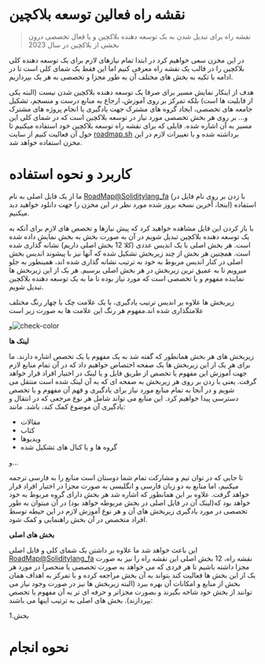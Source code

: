 # نقشه راه فعالین توسعه بلاکچین

> نقشه راه برای تبدیل شدن به یک توسعه دهنده بلاکچین و یا فعال تخصصی درون بخشی از بلاکچین در سال 2023

در این مخزن سعی خواهیم کرد در ابتدا تمام نیازهای لازم برای یک توسعه دهنده کلی بلاکچین را در قالب یک نقشه راه معرفی کنیم اما این فقط یک شمای کلی است تا در ادامه با تکیه به بخش های مختلف آن به طور مجزا و تخصصی به هر یک بپردازیم.

هدف از اینکار نمایش مسیر برای صرفا یک توسعه دهنده بلاکچین شدن نیست (البته یکی از قابلیت ها است) بلکه تمرکز بر روی آموزش، ارجاع به منابع درست و منسجم، تشکیل جامعه های تخصصی، ایجاد گروه های مشترک جهت یادگیری یا انجام پروژه های مشترک و... بر روی هر بخش تخصصی مورد نیاز در توسعه بلاکچین است که در شمای کلی این مسیر به آن اشاره شده. فایلی که برای نقشه راه توسعه بلاکچین خود استفاده میکنیم تا حول آن فعالیت کنیم از سایت [roadmap.sh](https://roadmap.sh/blockchain) برداشته شده و با تغییرات لازم در این مخزن استفاده خواهد شد.


# کاربرد و نحوه استفاده

ما از یک فایل اصلی به نام [RoadMap@Soliditylang_fa](https://github.com/Naavo6/Blockchain-Developer-ir/blob/main/RoadMap%40Soliditylang_fa.pdf) (با زدن بر روی نام فایل در اینجا، آخرین نسخه بروز شده مورد نظر در این مخزن را جهت دانلود خواهید دید) استفاده میکنیم. 

با باز کردن این فایل مشاهده خواهید کرد که پیش نیازها و تخصص های لازم برای آنکه به یک توسعه دهنده بلاکچین تبدیل شویم در آن به صورت بخش به بخش نمایش داده شده است.
هر بخش اصلی با یک اندیس عددی (کلا 12 بخش اصلی داریم) نشانه گذاری شده است. همچنین هر بخش از چند زیربخش تشکیل شده که آنها نیز با پیشوند اندیس بخش اصلی در کنار اندیس مربوط به خود به ترتیب نشانه گذاری شده اند، همینطور به جلو میرویم تا به عمیق ترین زیربخش در هر بخش اصلی برسیم.
 هر یک از این زیربخش ها نماینده مفهوم و یا تخصصی است که مورد نیاز بوده تا ما به یک توسعه دهنده بلاکچین تبدیل شویم.
 
 زیربخش ها علاوه بر اندیس ترتیب یادگیری، با یک علامت چک با چهار رنگ مختلف علامتگذاری شده اند.مفهوم هر رنگ این علامت ها به صورت زیر است
 
و![check-color](https://github.com/Naavo6/Blockchain-Developer-ir/assets/117465760/6898ec14-b8a0-4b88-9fde-422d93b57b2e)




**لینک ها**

زیربخش های هر بخش همانطور که گفته شد به یک مفهوم یا یک تخصص اشاره دارند. ما برای هر یک از این زیربخش ها یک صفحه اختصاص خواهیم داد که در آن تمام منابع لازم جهت آموزش این مفهوم یا تخصص از طریق فایل و یا لینک در اختیار افراد قرار خواهد گرفت. یعنی با زدن بر روی هر زیربخش به صفحه ای که به آن لینک شده است منتقل می شویم و در آنجا به تمام منابع مورد نیاز برای یادگیری و فهم آن مفهوم و یا تخصص دسترسی پیدا خواهیم کرد.
این منابع می تواند شامل هر نوع مرجعی که در انتقال و یادگیری آن موضوع کمک کند، باشد. مانند:

- مقالات
- کتاب
- ویدیوها
- گروه ها و یا کنال های تشکیل شده

و...

تا جایی که در توان تیم و مشارکت تمام شما دوستان است منابع را به فارسی ترجمه میکنیم، اما منابع به دو زبان فارسی و انگلیسی به صورت مجزا در اختیار افراد قرار خواهد گرفت. علاوه بر این همانطور که اشاره شد هر بخش دارای گروه مربوط به خود خواهد بود که(لینک آن در فایل اصلی در بخش مربوطه خواهد بود) در آن میتوان به طور تخصصی در مورد یادگیری زیربخش های آن و هر نوع آموزش لازم در این حیطه توسط افراد متخصص در آن بخش راهنمایی و کمک شود.


**بخش های اصلی**

این باعث خواهد شد ما علاوه بر داشتن یک شمای کلی و فایل اصلی [RoadMap@Soliditylang_fa](https://github.com/Naavo6/Blockchain-Developer-ir/blob/main/RoadMap%40Soliditylang_fa.pdf) نقشه راه، 12 بخش اصلی این نقشه راه را نیز به صورت مجزا داشته باشیم تا هر فردی که می خواهد به صورت تخصصی یا منحصرا در مورد هر یک از این بخش ها فعالیت کند بتواند به آن بخش مراجعه کرده و با تمرکز به اهداف همان بخش از منابع و امکانات آن بهره ببرد (البته زیربخش ها نیز در صورت وجود نیاز می توانند از بخش خود شاخه بگیرند و بصورت مجزاتر و حرفه ای تر به آن مفهوم یا تخصص بپردازند).
بخش های اصلی به ترتیب اینها می باشند:

1.بخش 

 
# نحوه انجام
